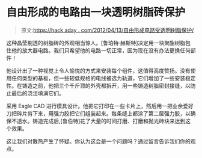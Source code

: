 # 自由形成的电路由一块透明树脂砖保护

> 原文:[https://hack aday . com/2012/04/13/自由形成电路受透明树脂保护/](https://hackaday.com/2012/04/13/free-formed-circuit-protected-by-a-brick-of-crystal-clear-resin/)

这种晶莹剔透的树脂砖的外观相当惊人。[鲁珀特·赫斯特]决定用一块聚酯树脂包住他的放大器电路。我们只希望他的电路一切正常，因为现在没有办法更换任何部件！

他设计出了一种视觉上令人愉悦的方式来安装每个组件，这值得高度赞扬。没有使用任何类型的基板，但一些较低规格的电线被选为轨道，它们增加了一些安装稳定性。在铸造之前，他把三个千斤顶的外壳都拆开，用一些铸造树脂密封接缝，以防止最后的浇注填满它们。

采用 Eagle CAD 进行模具设计。他把它打印在一些卡片上，然后用一把业余爱好刀把碎片剪下来，用强力胶把它们组装起来。每条缝上都涂了第二层强力胶，以确保不透水。铸造完成后,[鲁伯特]花了大量的时间打磨、打磨和抛光砖块来达到这个效果。

这让我们对散热产生了怀疑。你认为这会是一个问题吗？通过留言告诉我们你的观点。